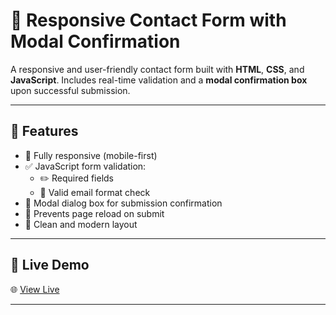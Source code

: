 # 💬 Responsive Contact Form with Modal Confirmation

A responsive and user-friendly contact form built with **HTML**, **CSS**, and **JavaScript**. Includes real-time validation and a **modal confirmation box** upon successful submission.

---

## 🔧 Features

- 📱 Fully responsive (mobile-first)
- ✅ JavaScript form validation:
  - ✏️ Required fields
  - 📧 Valid email format check
- 📨 Modal dialog box for submission confirmation
- 🚫 Prevents page reload on submit
- 🎨 Clean and modern layout

---

## 🔗 Live Demo

🌐 [View Live](https://yourusername.github.io/responsive-contact-form/)

---

